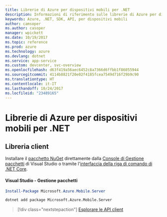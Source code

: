 ```yaml
---
title: Librerie di Azure per dispositivi mobili per .NET
description: Informazioni di riferimento sulle librerie di Azure per dispositivi mobili per .NET
keywords: Azure, .NET, SDK, API, per dispositivi mobili
author: camsoper
ms.author: casoper
manager: wpickett
ms.date: 10/19/2017
ms.topic: reference
ms.prod: azure
ms.technology: azure
ms.devlang: dotnet
ms.service: app-service
ms.custom: devcenter, svc-overview
ms.openlocfilehash: d63f419a56aec6452c8a7366d6ffbb1f86055944
ms.sourcegitcommit: 4114b8821f20e02f4185fcea7549d716f29b9c90
ms.translationtype: HT
ms.contentlocale: it-IT
ms.lasthandoff: 10/24/2017
ms.locfileid: "23489165"
---
```

# <a name="azure-mobile-libraries-for-net"></a>Librerie di Azure per dispositivi mobili per .NET

## <a name="client-library"></a>Libreria client

Installare il [pacchetto NuGet](https://www.nuget.org/packages/Microsoft.Azure.Mobile.Server) direttamente dalla [Console di Gestione pacchetti][PackageManager] di Visual Studio o tramite l'[interfaccia della riga di comando di .NET Core][DotNetCLI].

#### <a name="visual-studio-package-manager"></a>Visual Studio - Gestione pacchetti

```powershell
Install-Package Microsoft.Azure.Mobile.Server
```

```bash
dotnet add package Microsoft.Azure.Mobile.Server
```

> [!div class="nextstepaction"]
> [Esplorare le API client](/dotnet/api/overview/azure/mobileapps/client)




[PackageManager]: https://docs.microsoft.com/nuget/tools/package-manager-console
[DotNetCLI]: https://docs.microsoft.com/dotnet/core/tools/dotnet-add-package

